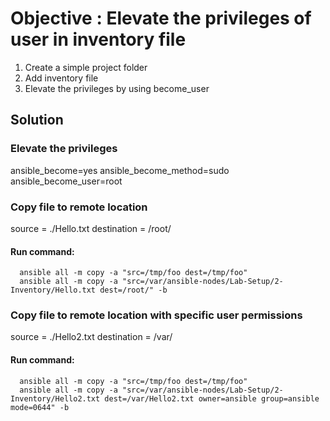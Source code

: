 # Objective : Elevate the privileges of user in inventory file

1. Create a simple project folder
2. Add inventory file
3. Elevate the privileges by using become_user

## Solution
### Elevate the privileges
   ansible_become=yes
   ansible_become_method=sudo
   ansible_become_user=root

### Copy file to remote location
   source = ./Hello.txt
   destination = /root/
   #### Run command:
      ansible all -m copy -a "src=/tmp/foo dest=/tmp/foo"
      ansible all -m copy -a "src=/var/ansible-nodes/Lab-Setup/2-Inventory/Hello.txt dest=/root/" -b
   
### Copy file to remote location with specific user permissions
   source = ./Hello2.txt
   destination = /var/
   #### Run command:
      ansible all -m copy -a "src=/tmp/foo dest=/tmp/foo"
      ansible all -m copy -a "src=/var/ansible-nodes/Lab-Setup/2-Inventory/Hello2.txt dest=/var/Hello2.txt owner=ansible group=ansible mode=0644" -b
   
